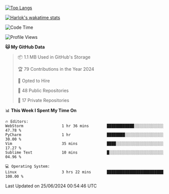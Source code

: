 [![Top Langs](https://github-readme-stats.vercel.app/api/top-langs/?username=remisiki&theme=dracula&layout=compact&hide=Jupyter%20Notebook,CSS,HTML&langs_count=10&exclude_repo=GMM-Demux-GUI)](https://github.com/anuraghazra/github-readme-stats)

[![Harlok's wakatime stats](https://github-readme-stats.vercel.app/api/wakatime?username=@remisiki&theme=dracula&layout=compact&langs_count=10&hide=other,html,css,text,json,markdown,jupyter)](https://github.com/anuraghazra/github-readme-stats)

<!--START_SECTION:waka-->
![Code Time](http://img.shields.io/badge/Code%20Time-838%20hrs%2024%20mins-blue)

![Profile Views](http://img.shields.io/badge/Profile%20Views-3-blue)

**🐱 My GitHub Data** 

> 📦 1.1 MB Used in GitHub's Storage 
 > 
> 🏆 79 Contributions in the Year 2024
 > 
> 💼 Opted to Hire
 > 
> 📜 48 Public Repositories 
 > 
> 🔑 17 Private Repositories 
 > 
📊 **This Week I Spent My Time On** 

```text
🔥 Editors: 
WebStorm                 1 hr 36 mins        ████████████░░░░░░░░░░░░░   47.78 % 
PyCharm                  1 hr                ████████░░░░░░░░░░░░░░░░░   30.00 % 
Vim                      35 mins             ████░░░░░░░░░░░░░░░░░░░░░   17.27 % 
Sublime Text             10 mins             █░░░░░░░░░░░░░░░░░░░░░░░░   04.96 % 

💻 Operating System: 
Linux                    3 hrs 22 mins       █████████████████████████   100.00 % 
```


 Last Updated on 25/06/2024 00:54:46 UTC
<!--END_SECTION:waka-->
